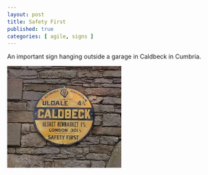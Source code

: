 ```yaml
---
layout: post
title: Safety First
published: true
categories: [ agile, signs ]
---
```


An important sign hanging outside a garage in Caldbeck in Cumbria.

![sign](/img/posts/safety-first/safety-first.webp)

